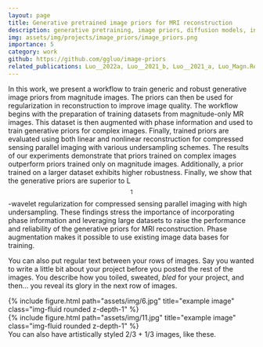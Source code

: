 ```yaml
---
layout: page
title: Generative pretrained image priors for MRI reconstruction
description: generative pretraining, image priors, diffusion models, inverse problem, MR image reconstruction, proximal operator, optimization
img: assets/img/projects/image_priors/image_priors.png
importance: 5
category: work
github: https://github.com/ggluo/image-priors
related_publications: Luo__2022a, Luo__2021_b, Luo__2021_a, Luo_Magn.Reson.Med._2023
---
```


In this work, we present a workflow to train generic and 
robust generative image priors from magnitude images. The priors can then 
be used for regularization in reconstruction to improve image quality.
    The workflow begins with the preparation of 
training datasets from magnitude-only MR images. This dataset is then
augmented with phase information and used to train generative priors
for complex images. Finally, trained priors are evaluated using
both linear and nonlinear reconstruction for compressed sensing
parallel imaging with various undersampling schemes.
    The results of our experiments demonstrate that
priors trained on complex images outperform priors trained only
on magnitude images. Additionally, a prior trained on a larger
dataset exhibits higher robustness. Finally, we show that the
generative priors are superior to L$$^\mathrm{1}$$-wavelet regularization for
compressed sensing parallel imaging with high undersampling.
These findings stress the importance of incorporating phase
information and leveraging large datasets to raise the
performance and reliability of the generative priors for 
MRI reconstruction. Phase augmentation makes it possible to
use existing image data bases for training.


You can also put regular text between your rows of images.
Say you wanted to write a little bit about your project before you posted the rest of the images.
You describe how you toiled, sweated, *bled* for your project, and then... you reveal its glory in the next row of images.


<div class="row justify-content-sm-center">
    <div class="col-sm-8 mt-3 mt-md-0">
        {% include figure.html path="assets/img/6.jpg" title="example image" class="img-fluid rounded z-depth-1" %}
    </div>
    <div class="col-sm-4 mt-3 mt-md-0">
        {% include figure.html path="assets/img/11.jpg" title="example image" class="img-fluid rounded z-depth-1" %}
    </div>
</div>
<div class="caption">
    You can also have artistically styled 2/3 + 1/3 images, like these.
</div>
